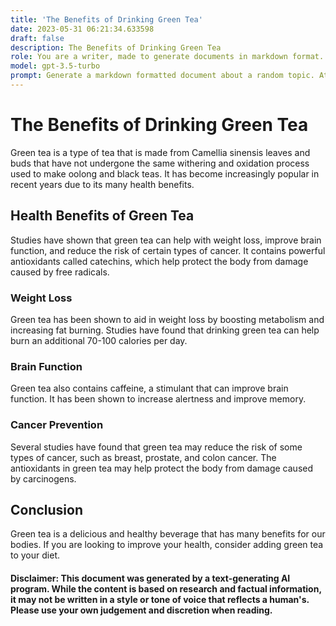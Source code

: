 ```yaml
---
title: 'The Benefits of Drinking Green Tea'
date: 2023-05-31 06:21:34.633598
draft: false
description: The Benefits of Drinking Green Tea
role: You are a writer, made to generate documents in markdown format. It is very important that all of the documents you generate are in valid markdown format.
model: gpt-3.5-turbo
prompt: Generate a markdown formatted document about a random topic. At the bottom, include a disclaimer explaining that the document was generated by you. The first line of the document should be the title. Make sure that the entire document is in proper markdown format, using a mix of various tags to make the document visually appealing.
---
```


# The Benefits of Drinking Green Tea 

Green tea is a type of tea that is made from Camellia sinensis leaves and buds that have not undergone the same withering and oxidation process used to make oolong and black teas. It has become increasingly popular in recent years due to its many health benefits.

## Health Benefits of Green Tea

Studies have shown that green tea can help with weight loss, improve brain function, and reduce the risk of certain types of cancer. It contains powerful antioxidants called catechins, which help protect the body from damage caused by free radicals.

### Weight Loss

Green tea has been shown to aid in weight loss by boosting metabolism and increasing fat burning. Studies have found that drinking green tea can help burn an additional 70-100 calories per day.

### Brain Function

Green tea also contains caffeine, a stimulant that can improve brain function. It has been shown to increase alertness and improve memory.

### Cancer Prevention

Several studies have found that green tea may reduce the risk of some types of cancer, such as breast, prostate, and colon cancer. The antioxidants in green tea may help protect the body from damage caused by carcinogens.

## Conclusion

Green tea is a delicious and healthy beverage that has many benefits for our bodies. If you are looking to improve your health, consider adding green tea to your diet.

#### Disclaimer: This document was generated by a text-generating AI program. While the content is based on research and factual information, it may not be written in a style or tone of voice that reflects a human's. Please use your own judgement and discretion when reading.